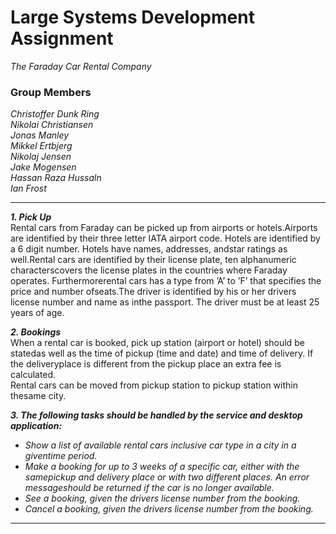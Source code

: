 # Large Systems Development Assignment
*The Faraday Car Rental Company*  
### Group Members  
*Christoffer Dunk Ring*  
*Nikolai Christiansen*  
*Jonas Manley*  
*Mikkel Ertbjerg*  
*Nikolaj Jensen*  
*Jake Mogensen*  
*Hassan Raza Hussaln*  
*Ian Frost*
  
--- 
**_1. Pick Up_**   
Rental cars from Faraday can be picked up from airports or hotels.Airports are identified by their three letter IATA airport code. Hotels are identified by a 6 digit number.  Hotels have names, addresses, andstar ratings as well.Rental cars are identified by their license plate, ten alphanumeric characterscovers the license plates in the countries where Faraday operates. Furthermorerental  cars  has  a  type  from  ’A’  to  ’F’  that  specifies  the  price  and  number  ofseats.The driver is identified by his or her drivers license number and name as inthe passport.  The driver must be at least 25 years of age.

**_2. Bookings_**   
When a rental car is booked, pick up station (airport or hotel) should be statedas well as the time of pickup (time and date) and time of delivery. If the deliveryplace is different from the pickup place an extra fee is calculated.  
Rental cars can be moved from pickup station to pickup station within thesame city.

**_3. The following tasks should be handled by the service and desktop application:_**  
* *Show a list of available rental cars inclusive car type in a city in a giventime period.*
* *Make a booking for up to 3 weeks of a specific car, either with the samepickup and delivery place or with two different places.  An error messageshould be returned if the car is no longer available.*
* *See a booking, given the drivers license number from the booking.*
* *Cancel a booking, given the drivers license number from the booking.*
---

